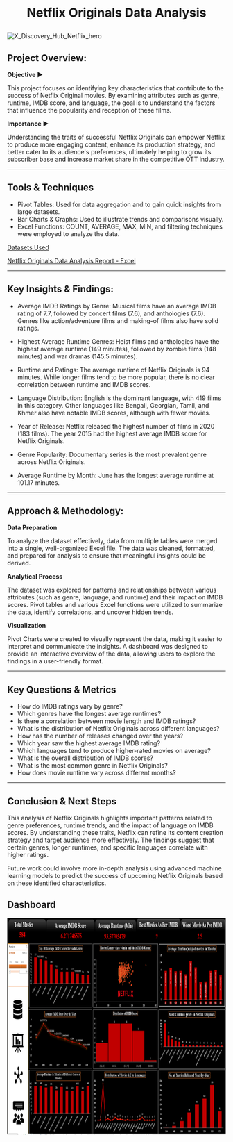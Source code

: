 # <p align="center">Netflix Originals Data Analysis</p>
![X_Discovery_Hub_Netflix_hero](https://github.com/user-attachments/assets/a790d5ac-e7f1-4781-b8c5-50f0a69b44c0)
## Project Overview:

**Objective ▶️**

This project focuses on identifying key characteristics that contribute to the success of Netflix Original movies. By examining attributes such as genre, runtime, IMDB score, and language, the goal is to understand the factors that influence the popularity and reception of these films.

**Importance ▶️**

Understanding the traits of successful Netflix Originals can empower Netflix to produce more engaging content, enhance its production strategy, and better cater to its audience's preferences, ultimately helping to grow its subscriber base and increase market share in the competitive OTT industry.

---
## Tools & Techniques

- Pivot Tables: Used for data aggregation and to gain quick insights from large datasets.
- Bar Charts & Graphs: Used to illustrate trends and comparisons visually.
- Excel Functions: COUNT, AVERAGE, MAX, MIN, and filtering techniques were employed to analyze the data.

[Datasets Used](https://github.com/tanu4419/Netflix_Originals_Shows/blob/main/NetflixOriginals.csv)



[Netflix Originals Data Analysis Report - Excel](https://github.com/tanu4419/Netflix_Originals_Shows/blob/main/NrtflixOriginals.png)


---
## Key Insights & Findings:

- Average IMDB Ratings by Genre: Musical films have an average IMDB rating of 7.7, followed by concert films (7.6), and anthologies (7.6). Genres like action/adventure films and making-of films also have solid ratings.

- Highest Average Runtime Genres: Heist films and anthologies have the highest average runtime (149 minutes), followed by zombie films (148 minutes) and war dramas (145.5 minutes).

- Runtime and Ratings: The average runtime of Netflix Originals is 94 minutes. While longer films tend to be more popular, there is no clear correlation between runtime and IMDB scores.

- Language Distribution: English is the dominant language, with 419 films in this category. Other languages like Bengali, Georgian, Tamil, and Khmer also have notable IMDB scores, although with fewer movies.

- Year of Release: Netflix released the highest number of films in 2020 (183 films). The year 2015 had the highest average IMDB score for Netflix Originals.

- Genre Popularity: Documentary series is the most prevalent genre across Netflix Originals.

- Average Runtime by Month: June has the longest average runtime at 101.17 minutes.

---
## Approach & Methodology:
**Data Preparation**

To analyze the dataset effectively, data from multiple tables were merged into a single, well-organized Excel file. The data was cleaned, formatted, and prepared for analysis to ensure that meaningful insights could be derived.

**Analytical Process**

The dataset was explored for patterns and relationships between various attributes (such as genre, language, and runtime) and their impact on IMDB scores.
Pivot tables and various Excel functions were utilized to summarize the data, identify correlations, and uncover hidden trends.

**Visualization**

Pivot Charts were created to visually represent the data, making it easier to interpret and communicate the insights.
A dashboard was designed to provide an interactive overview of the data, allowing users to explore the findings in a user-friendly format.

---

## Key Questions & Metrics
- How do IMDB ratings vary by genre?
- Which genres have the longest average runtimes?
- Is there a correlation between movie length and IMDB ratings?
- What is the distribution of Netflix Originals across different languages?
- How has the number of releases changed over the years?
- Which year saw the highest average IMDB rating?
- Which languages tend to produce higher-rated movies on average?
- What is the overall distribution of IMDB scores?
- What is the most common genre in Netflix Originals?
- How does movie runtime vary across different months?

---

## Conclusion & Next Steps
This analysis of Netflix Originals highlights important patterns related to genre preferences, runtime trends, and the impact of language on IMDB scores. By understanding these traits, Netflix can refine its content creation strategy and target audience more effectively. The findings suggest that certain genres, longer runtimes, and specific languages correlate with higher ratings.

Future work could involve more in-depth analysis using advanced machine learning models to predict the success of upcoming Netflix Originals based on these identified characteristics.

## Dashboard
[<img src="https://github.com/tanu4419/Netflix_Originals_Shows/blob/main/NrtflixOriginals.png" alt="myql-logo" width="1700" height="500"/>](https://github.com/tanu4419/Netflix_Originals_Shows/blob/main/NrtflixOriginals.png) &nbsp;




